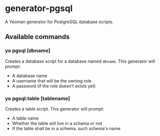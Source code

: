 # generator-pgsql
A Yeoman generator for PostgreSQL database scripts.

## Available commands

### yo pgsql [dbname]
Creates a database script for a database named `dbname`.
This generator will prompt:

- A database name
- A username that will be the owning role
- A password (if the role doesn't exists yet)

### yo pgsql:table [tablename]
Creates a table script.
This generator will prompt:

- A table name
- Whether the table will live in a schema or not
- If the table shall be in a schema, such schema's name
